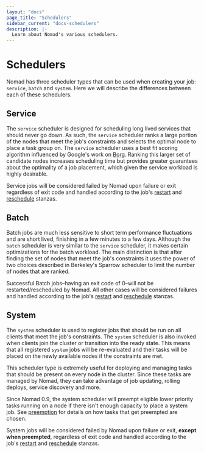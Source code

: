 ```yaml
---
layout: "docs"
page_title: "Schedulers"
sidebar_current: "docs-schedulers"
description: |-
  Learn about Nomad's various schedulers.
---
```


[Borg]: https://research.google.com/pubs/pub43438.html
[preemption]: /docs/internals/scheduling/preemption.html
[restart]: /docs/job-specification/restart.html
[reschedule]: /docs/job-specification/reschedule.html

# Schedulers

Nomad has three scheduler types that can be used when creating your job:
`service`, `batch` and `system`. Here we will describe the differences between
each of these schedulers.

## Service

The `service` scheduler is designed for scheduling long lived services that
should never go down. As such, the `service` scheduler ranks a large portion
of the nodes that meet the job's constraints and selects the optimal node to
place a task group on. The `service` scheduler uses a best fit scoring algorithm
influenced by Google's work on [Borg]. Ranking this larger set of candidate
nodes increases scheduling time but provides greater guarantees about the
optimality of a job placement, which given the service workload is highly
desirable.

Service jobs will be considered failed by Nomad upon failure or exit
regardless of exit code and handled according to the job's [restart]
and [reschedule] stanzas.

## Batch

Batch jobs are much less sensitive to short term performance fluctuations and
are short lived, finishing in a few minutes to a few days. Although the `batch`
scheduler is very similar to the `service` scheduler, it makes certain
optimizations for the batch workload. The main distinction is that after finding
the set of nodes that meet the job's constraints it uses the power of two
choices described in Berkeley's Sparrow scheduler to limit the number of nodes
that are ranked.

Successful Batch jobs–having an exit code of 0–will not be restarted/rescheduled
by Nomad. All other cases will be considered failures and handled 
according to the job's [restart] and [reschedule] stanzas.

## System

The `system` scheduler is used to register jobs that should be run on all
clients that meet the job's constraints. The `system` scheduler is also invoked
when clients join the cluster or transition into the ready state. This means
that all registered `system` jobs will be re-evaluated and their tasks will be
placed on the newly available nodes if the constraints are met.

This scheduler type is extremely useful for deploying and managing tasks that
should be present on every node in the cluster. Since these tasks are
managed by Nomad, they can take advantage of job updating, rolling deploys,
service discovery and more.

Since Nomad 0.9, the system scheduler will preempt eligible lower priority
tasks running on a node if there isn't enough capacity to place a system job.
See [preemption] for details on how tasks that get preempted are chosen.

System jobs will be considered failed by Nomad upon failure or exit, **except
when preempted**, regardless of exit code and handled according to the
job's [restart] and [reschedule] stanzas.